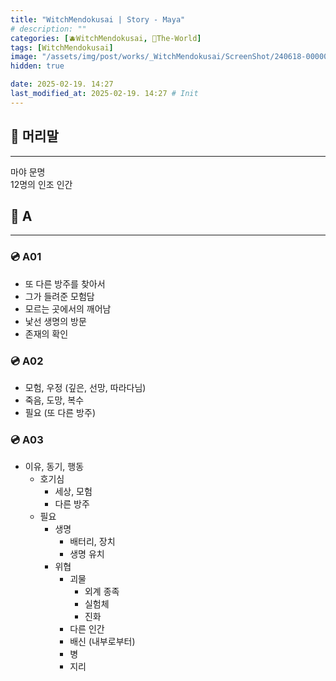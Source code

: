 ```yaml
---
title: "WitchMendokusai | Story - Maya"
# description: ""
categories: [🫐WitchMendokusai, 🥥The-World]
tags: [WitchMendokusai]
image: "/assets/img/post/works/_WitchMendokusai/ScreenShot/240618-000000.png"
hidden: true

date: 2025-02-19. 14:27
last_modified_at: 2025-02-19. 14:27 # Init
---
```


## 📀 머리말

---

마야 문명  
12명의 인조 인간  

## 📀 A

---

### 💿 A01

- 또 다른 방주를 찾아서
- 그가 들려준 모험담
- 모르는 곳에서의 깨어남
- 낯선 생명의 방문
- 존재의 확인

### 💿 A02

- 모험, 우정 (깊은, 선망, 따라다님)
- 죽음, 도망, 복수
- 필요 (또 다른 방주)

### 💿 A03

- 이유, 동기, 행동
  - 호기심
    - 세상, 모험
    - 다른 방주
  - 필요
    - 생명
      - 배터리, 장치
      - 생명 유치
    - 위협
      - 괴물
        - 외계 종족
        - 실험체
        - 진화
      - 다른 인간
      - 배신 (내부로부터)
      - 병
      - 지리
